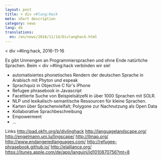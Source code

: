 ```yaml
---
layout: post
title: < div >#lang:Hack
meta: short description
category: news
lang: de
translations:
  en: /en/news/2016/11/14/Divlanghack.html
---
```

< div >#ling:hack, 2016-11-16

Es gibt Unmengen an Programmiersprachen und ohne Ende natürliche Sprachen. Beim < div >#ling:hack verbinden wir sie!

<!--more--> 
- automatisiertes phonetisches Rendern der deutschen Sprache in Arabisch mit Phyton und espeak
- Sprachquiz in Objective C für's iPhone
- Refugee phrasebook in Javascript
- Facettierte Suche von BeispielsätzeN in über 1000 Sprachen mit SOLR.
- NLP und lexikalisch-semantische Ressourcen für kleine Sprachen.
- Karten über Sprachenvielfalt; Polygone zur Nachnutzung als Open Data
- Kollaborative Sprachbeschreibung
- Empowerment
- ...

Links
http://pad.okfn.org/p/divlinghack
http://languagelandscape.org/
http://engelmann.uni.lu/lingscape/
http://llmap.org/
http://www.endangeredlanguages.com/
http://refugee-phrasebook.github.io/
http://elalliance.org/
https://itunes.apple.com/de/app/languini/id1010870756?mt=8
